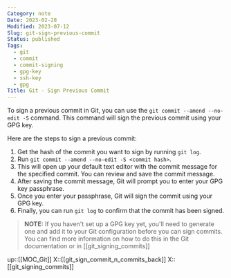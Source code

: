 ```yaml
---
Category: note
Date: 2023-02-28
Modified: 2023-07-12
Slug: git-sign-previous-commit
Status: published
Tags:
  - git
  - commit
  - commit-signing
  - gpg-key
  - ssh-key
  - gpg
Title: Git - Sign Previous Commit
---
```


To sign a previous commit in Git, you can use the `git commit --amend --no-edit -S` command. This command will sign the previous commit using your GPG key.

Here are the steps to sign a previous commit:

1. Get the hash of the commit you want to sign by running `git log`.
2. Run `git commit --amend --no-edit -S <commit hash>`.
3. This will open up your default text editor with the commit message for the specified commit. You can review and save the commit message.
4. After saving the commit message, Git will prompt you to enter your GPG key passphrase.
5. Once you enter your passphrase, Git will sign the commit using your GPG key.
6. Finally, you can run `git log` to confirm that the commit has been signed.

> **NOTE:** If you haven't set up a GPG key yet, you'll need to generate one and add it to your Git configuration before you can sign commits. You can find more information on how to do this in the Git documentation or in [[git_signing_commits]]

up::[[MOC_Git]]
X::[[git_sign_commit_n_commits_back]]
X::[[git_signing_commits]]
